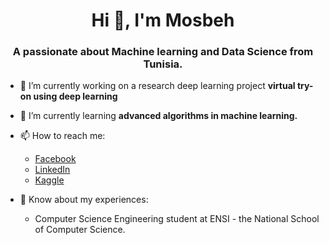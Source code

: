 
<h1 align="center">Hi 👋, I'm Mosbeh</h1>
<h3 align="center">A passionate about Machine learning and Data Science from Tunisia.</h3>

- 🔭 I’m currently working on a research deep learning project **virtual try-on using deep learning**

- 🌱 I’m currently learning **advanced algorithms in machine learning.**

- 📫 How to reach me: 
    - [Facebook](https://www.facebook.com/mosbehbarhoumi/)
    - [LinkedIn](https://www.linkedin.com/in/mosbeh-barhoumi/)
    - [Kaggle](https://www.kaggle.com/mosbehbarhoumi)

- 📄 Know about my experiences: 
    - Computer Science Engineering student at ENSI - the National School of Computer Science.

